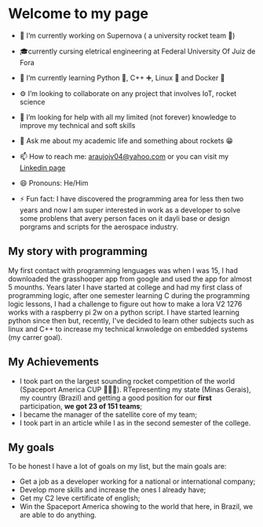 # Welcome to my page

<!--
**Lirovsk/Lirovsk** is a ✨ _special_ ✨ repository because its `README.md` (this file) appears on your GitHub profile.

Here are some ideas to get you started:-->

- 🔭 I’m currently working on Supernova ( a university rocket team 🚀)
- 🎓currently cursing eletrical engineering at Federal University Of Juiz de Fora
- 🌱 I’m currently learning Python 🐍, C++ ➕, Linux 🐧 and Docker 🐋
- ⚙️ I’m looking to collaborate on any project that involves IoT, rocket science 
- 🤔 I’m looking for help with all my limited (not forever) knowledge to improve my technical and soft skills
- 💬 Ask me about my academic life and something about rockets 😁
- 📫 How to reach me: [araujojv04@yahoo.com](mailto:araujojv04@yahoo.com) or you can visit my [Linkedin page](https://www.linkedin.com/in/joão-vítor-lira-9ab96b2ab)

- 😄 Pronouns: He/Him
- ⚡ Fun fact: I have discovered the programming area for less then two years and now I am super interested in work as a developer to solve some problens that avery person faces on it dayli base or design porgrams and scripts for the aerospace industry.


## My story with programming
 My first contact with programming lenguages was when I was 15, I had downloaded the grasshooper app from google and used the app for almost 5 mounths. Years later I have started at college and had my first class of programming logic, after one semester learning C during the programming logic lessons, I had a challenge to figure out how to make a lora V2 1276 works with a raspberry pi 2w on a python script. I have started learning python since then but, recently, I've decided to learn other subjects such as linux and C++ to increase my technical knwoledge on embedded systems (my carrer goal).
## My Achievements
- I took part on the largest sounding rocket competition of the world (Spaceport America CUP 🚀👨‍🚀). RTepresenting my state (Minas Gerais), my country (Brazil) and getting a good position for our **first** participation, **we got 23 of 151 teams**;
- I became the manager of the satellite core of my team;
- I took part in an article while I as in the second semester of the college.
## My goals
To be honest I have a lot of goals on my list, but the main goals are:
- Get a job as a developer working for a national or international company;
- Develop more skills and increase the ones I already have;
- Get my C2 leve certificate of english;
- Win the Spaceport America showing to the world that here, in Brazil, we are able to do anything.